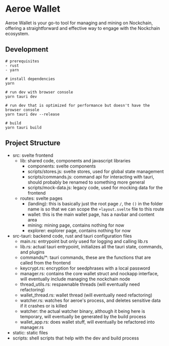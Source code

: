 # Aeroe Wallet
Aeroe Wallet is your go-to tool for managing and mining on Nockchain, offering a straightforward and effective way to engage with the Nockchain ecosystem.

## Development

```
# prerequisites
- rust
- yarn

# install dependencies
yarn

# run dev with browser console
yarn tauri dev

# run dev that is optimized for performance but doesn't have the browser console
yarn tauri dev --release

# build
yarn tauri build
```

## Project Structure

- src: svelte frontend
  - lib: shared code, components and javascript libraries
    - components: svelte components
    - scripts/stores.js: svelte stores, used for global state management
    - scripts/commands.js: command api for interacting with tauri, should probably be renamed to something more general
    - scripts/mock-data.js: legacy code, used for mocking data for the frontend
  - routes: svelte pages
    - (landing): this is basically just the root page `/`, the `()` in the folder name is so that we can scope the `+layout.svelte` file to this route
    - wallet: this is the main wallet page, has a navbar and content area
    - mining: mining page, contains nothing for now
    - explorer: explorer page, contains nothing for now
- src-tauri: backend code, rust and tauri configuration files
  - main.rs: entrypoint but only used for logging and calling lib.rs
  - lib.rs: actual tauri entrypoint, initializes all the tauri state, commands, and plugins
  - commands/*: tauri commands, these are the functions that are called from the frontend
  - keycrypt.rs: encryption for seedphrases with a local password
  - manager.rs: contains the core wallet struct and nockapp interface, will eventually include managing the nockchain node
  - thread_utils.rs: respawnable threads (will eventually need refactoring)
  - wallet_thread.rs: wallet thread (will eventually need refactoring)
  - watcher.rs: watches for aeroe's process, and deletes sensitive data if it crashes or is killed
  - watcher: the actual watcher binary, although it being here is temporary, will eventually be generated by the build process
  - wallet_app.rs: does wallet stuff, will eventually be refactored into manager.rs
- static: static files
- scripts: shell scripts that help with the dev and build process